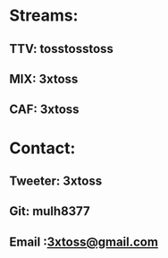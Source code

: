 # Streams:
## TTV: tosstosstoss
## MIX: 3xtoss
## CAF: 3xtoss
# Contact:
## Tweeter: 3xtoss
## Git: mulh8377
## Email :3xtoss@gmail.com
